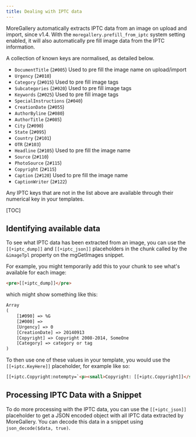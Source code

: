 ```yaml
---
title: Dealing with IPTC data
---
```


MoreGallery automatically extracts IPTC data from an image on upload and import, since v1.4. With the `moregallery.prefill_from_iptc` system setting enabled, it will also automatically pre fill image data from the IPTC information.

A collection of known keys are normalised, as detailed below.

- `DocumentTitle` (`2#005`) Used to pre fill the image name on upload/import
- `Urgency` (`2#010`)
- `Category` (`2#015`) Used to pre fill image tags
- `Subcategories` (`2#020`) Used to pre fill image tags
- `Keywords` (`2#025`) Used to pre fill image tags
- `SpecialInstructions` (`2#040`)
- `CreationDate` (`2#055`)
- `AuthorByline` (`2#080`)
- `AuthorTitle` (`2#085`)
- `City` (`2#090`)
- `State` (`2#095`)
- `Country` (`2#101`)
- `OTR` (`2#103`)
- `Headline` (`2#105`) Used to pre fill the image name
- `Source` (`2#110`)
- `PhotoSource` (`2#115`)
- `Copyright` (`2#115`)
- `Caption` (`2#120`) Used to pre fill the image name
- `CaptionWriter` (`2#122`)

Any IPTC keys that are not in the list above are available through their numerical key in your templates.

[TOC]

## Identifying available data

To see what IPTC data has been extracted from an image, you can use the `[[+iptc_dump]]` and `[[+iptc_json]]` placeholders in the chunk called by the `&imageTpl` property on the mgGetImages snippet.

For example, you might temporarily add this to your chunk to see what's available for each image:


```` html   
<pre>[[+iptc_dump]]</pre>
````

which might show something like this:

```` html   
Array
(
    [1#090] => %G
    [2#000] => 
    [Urgency] => 0
    [CreationDate] => 20140913
    [Copyright] => Copyright 2008-2014, SomeOne
    [Category] => category or tag
)  
````   

To then use one of these values in your template, you would use the `[[+iptc.KeyHere]]` placeholder, for example like so:

```` html   
[[+iptc.Copyright:notempty=`<p><small>Copyright: [[+iptc.Copyright]]</small></p>`]]
````

## Processing IPTC Data with a Snippet

To do more processing with the IPTC data, you can use the `[[+iptc_json]]` placeholder to get a JSON encoded object with all IPTC data extracted by MoreGallery. You can decode this data in a snippet using `json_decode($data, true)`.